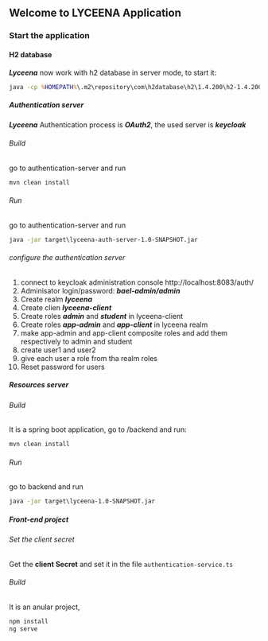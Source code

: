 ## Welcome to LYCEENA Application 

### Start the application 
#### H2 database
_**Lyceena**_ now work with h2 database in server mode, to start it: 
```bat
java -cp %HOMEPATH%\.m2\repository\com\h2database\h2\1.4.200\h2-1.4.200.jar org.h2.tools.Server -ifNotExists
```

##### Authentication server
_**Lyceena**_ Authentication process is **_OAuth2_**, the used server is **_keycloak_**
###### Build
go to authentication-server and run 
```bat
mvn clean install
```
###### Run
go to authentication-server and run 
```bat
java -jar target\lyceena-auth-server-1.0-SNAPSHOT.jar
```
###### configure the authentication server
 1. connect to keycloak administration console http://localhost:8083/auth/
 2. Adminisator login/password: **_bael-admin/admin_**
 1. Create realm **_lyceena_**
 2. Create clien **_lyceena-client_**
 3. Create roles _**admin**_ and **_student_** in lyceena-client
 4. Create roles **_app-admin_** and **_app-client_** in lyceena realm 
 5. make app-admin and app-client composite roles and add them respectively to admin and student
 6. create user1 and user2 
 7. give each user a role from tha realm roles 
 8. Reset password for users
 
 ##### Resources server
 ###### Build
 It is a spring boot application, go to /backend and run: 
 ```bat
 mvn clean install
 ```
###### Run
go to backend and run 
```bat
java -jar target\lyceena-1.0-SNAPSHOT.jar
```
 ##### Front-end project
 ###### Set the client secret
 Get the **client Secret** and set it in the file `authentication-service.ts` 
 ###### Build
It is an anular project, 
 ```bat
npm install
ng serve 
 ```